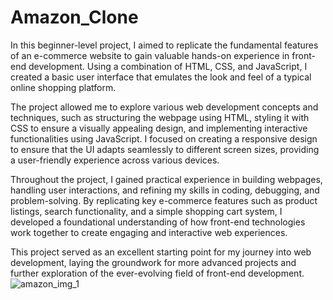 # Amazon_Clone
In this beginner-level project, I aimed to replicate the fundamental features of an e-commerce website to gain valuable hands-on experience in front-end development. Using a combination of HTML, CSS, and JavaScript, I created a basic user interface that emulates the look and feel of a typical online shopping platform.

The project allowed me to explore various web development concepts and techniques, such as structuring the webpage using HTML, styling it with CSS to ensure a visually appealing design, and implementing interactive functionalities using JavaScript. I focused on creating a responsive design to ensure that the UI adapts seamlessly to different screen sizes, providing a user-friendly experience across various devices.

Throughout the project, I gained practical experience in building webpages, handling user interactions, and refining my skills in coding, debugging, and problem-solving. By replicating key e-commerce features such as product listings, search functionality, and a simple shopping cart system, I developed a foundational understanding of how front-end technologies work together to create engaging and interactive web experiences.

This project served as an excellent starting point for my journey into web development, laying the groundwork for more advanced projects and further exploration of the ever-evolving field of front-end development.![amazon_img_1](https://github.com/Charuuu1/Amazon_Clone/assets/139768950/4ba3fc85-e345-44c5-bcb4-f8a958233aaf)
